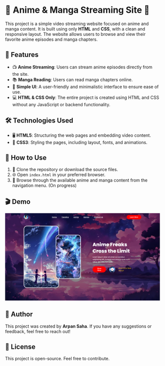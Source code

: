 # 🎥 Anime & Manga Streaming Site 🎴

This project is a simple video streaming website focused on anime and manga content. It is built using only **HTML** and **CSS**, with a clean and responsive layout. The website allows users to browse and view their favorite anime episodes and manga chapters.

## 🌟 Features

- 📺 **Anime Streaming**: Users can stream anime episodes directly from the site.
- 📚 **Manga Reading**: Users can read manga chapters online.
- 🎨 **Simple UI**: A user-friendly and minimalistic interface to ensure ease of use.
- 💻 **HTML & CSS Only**: The entire project is created using HTML and CSS without any JavaScript or backend functionality.

## 🛠️ Technologies Used

- 🖥️ **HTML5**: Structuring the web pages and embedding video content.
- 🎨 **CSS3**: Styling the pages, including layout, fonts, and animations.

## 🚀 How to Use

1. 🔄 Clone the repository or download the source files.
2. 🌐 Open `index.html` in your preferred browser.
3. 📂 Browse through the available anime and manga content from the navigation menu. (On progress)

## 🎬 Demo

![Website Preview](./siteSS.png)

## 👤 Author

This project was created by **Arpan Saha**. If you have any suggestions or feedback, feel free to reach out!

## 📄 License

This project is open-source. Feel free to contribute.
